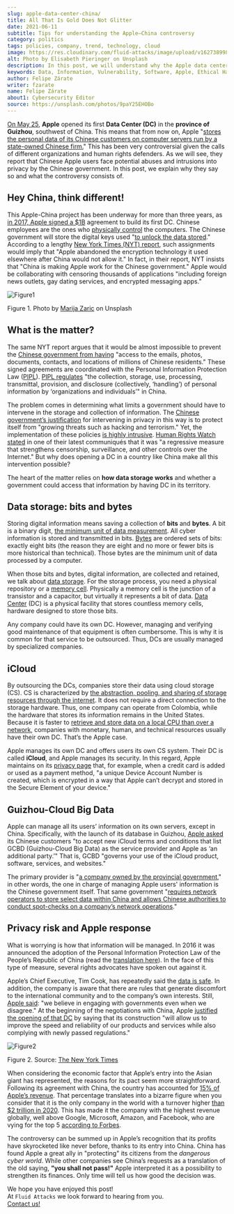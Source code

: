 ```yaml
---
slug: apple-data-center-china/
title: All That Is Gold Does Not Glitter
date: 2021-06-11
subtitle: Tips for understanding the Apple–China controversy
category: politics
tags: policies, company, trend, technology, cloud
image: https://res.cloudinary.com/fluid-attacks/image/upload/v1627389989/blog/apple-data-center-china/cover-apple-data-center-china_lihdpl.webp
alt: Photo by Elisabeth Pieringer on Unsplash
description: In this post, we will understand why the Apple data center inaugurated in Guizhou reopened the controversy over data privacy in China.
keywords: Data, Information, Vulnerability, Software, Apple, Ethical Hacking, China, Chinese, Pentesting
author: Felipe Zárate
writer: fzarate
name: Felipe Zárate
about1: Cybersecurity Editor
source: https://unsplash.com/photos/9paY25EHOBo
---
```


[On May 25](https://appleinsider.com/articles/21/05/27/first-apple-data-center-in-china-officially-commences-operations),
**Apple** opened its first **Data Center (DC)**
in the **province of Guizhou**, southwest of China.
This means that from now on, Apple
"[stores the personal data of its Chinese customers
on computer servers run by a state-owned Chinese firm.](https://www.bangkokpost.com/tech/2117731/censorship-surveillance-and-profits-hard-bargain-for-apple-in-china)"
This has been very controversial given the calls
of different organizations and human rights defenders.
As we will see,
they report that Chinese Apple users face potential abuses
and intrusions into privacy by the Chinese government.
In this post,
we explain why they say so and what the controversy consists of.

## Hey China, think different!

This Apple-China project
has been underway for more than three years,
as [in 2017, Apple signed a $1B](https://news.cgtn.com/news/2021-05-27/Apple-s-China-data-center-starts-operation-10BTZQKlCWA/index.html)
agreement to build its first DC.
Chinese employees are the ones who
[physically control](https://www.nytimes.com/2021/05/17/technology/apple-china-censorship-data.html)
the computers.
The Chinese government will store the digital keys used
"[to unlock the data stored](https://www.datacenterdynamics.com/en/news/apples-chinese-data-centers-store-encryption-keys-in-same-facility-as-user-data/)."
According to a lengthy
[New York Times (NYT) report](https://www.nytimes.com/2021/05/17/technology/apple-china-censorship-data.html?smid=url-share),
such assignments would imply that
"Apple abandoned the encryption technology
it used elsewhere after China would not allow it."
In fact, in their report,
NYT insists that "China is making Apple work for the Chinese government."
Apple would be collaborating with censoring thousands of applications
"including foreign news outlets,
gay dating services, and encrypted messaging apps."

<div class="imgblock">

![Figure1](https://res.cloudinary.com/fluid-attacks/image/upload/v1623358302/blog/apple-data-center-china/figure1_tnwmxz.webp)

<div class="title">

Figure 1. Photo by [Marija Zaric](https://unsplash.com/photos/Vdz1YQgDQz8) on Unsplash

</div>

</div>

## What is the matter?

The same NYT report argues that it would be almost impossible to prevent the
[Chinese government from having](https://www.nytimes.com/2021/05/17/technology/apple-china-censorship-data.html)
"access to the emails, photos, documents, contacts,
and locations of millions of Chinese residents."
These signed agreements are coordinated with the
Personal Information Protection Law
([PIPL](https://www.newamerica.org/cybersecurity-initiative/digichina/blog/chinas-draft-personal-information-protection-law-full-translation/)).
[PIPL regulates](https://www.newamerica.org/cybersecurity-initiative/digichina/blog/how-will-chinas-privacy-law-apply-to-the-chinese-state/)
"the collection, storage, use, processing, transmittal, provision,
and disclosure (collectively, ‘handling’)
of personal information by ‘organizations and individuals’" in China.

The problem comes in determining
what limits a government should have
to intervene in the storage and collection of information.
The [Chinese government’s justification](https://www.business-humanrights.org/fr/derni%C3%A8res-actualit%C3%A9s/china-adopts-cyber-security-law-in-face-of-overseas-opposition/)
for intervening in privacy in this way
is to protect itself from
"growing threats such as hacking and terrorism."
Yet, the implementation of these policies
[is highly intrusive](https://www.reuters.com/article/us-china-parliament-cyber-idUSKBN132049).
[Human Rights Watch stated](https://www.hrw.org/news/2016/11/06/china-abusive-cybersecurity-law-set-be-passed)
in one of their latest communiqués that it was
"a regressive measure that strengthens censorship,
surveillance, and other controls over the Internet."
But why does opening a DC
in a country like China make all this intervention possible?

The heart of the matter relies on **how data storage works**
and whether a government could access
that information by having DC in its territory.

## Data storage: bits and bytes

Storing digital information means saving a collection of **bits** and **bytes**.
A bit is a binary digit,
[the minimum unit of data measurement](https://www.redhat.com/sysadmin/bits-vs-bytes).
All cyber information is stored and transmitted in bits.
[Bytes](https://kb.iu.edu/d/ackw)
are ordered sets of bits: exactly eight bits
(the reason they are eight and no more
or fewer bits is more historical than technical).
Those bytes are the minimum unit of data processed by a computer.

When those bits and bytes, digital information, are collected and retained,
we talk about [data storage](https://www.redhat.com/en/topics/data-storage).
For the storage process, you need a physical repository or a
[memory cell](https://computer.howstuffworks.com/ram.htm).
Physically a memory cell is the junction of a transistor and a capacitor,
but virtually it represents a bit of data.
[Data Center](https://www.cpisolutions.com/blog/what-is-a-data-center/) (DC)
is a physical facility that stores countless memory cells,
hardware designed to store those bits.

Any company could have its own DC.
However, managing and verifying good maintenance
of that equipment is often cumbersome.
This is why it is common for that service to be outsourced.
Thus, DCs are usually managed by specialized companies.

## iCloud

By outsourcing the DCs,
companies store their data using cloud storage (CS).
CS is characterized by
[the abstraction, pooling, and sharing of storage resources through the internet](https://www.redhat.com/en/topics/data-storage/what-is-cloud-storage).
It does not require a direct connection to the storage hardware.
Thus, one company can operate from Colombia,
while the hardware that stores its information remains in the United States.
Because it is faster to
[retrieve and store data on a local CPU than over a network](https://www.redhat.com/sysadmin/bits-vs-bytes),
companies with monetary, human,
and technical resources usually have their own DC.
That’s the Apple case.

Apple manages its own DC and offers users its own CS system.
Their DC is called **iCloud**, and Apple manages its security.
In this regard, Apple maintains on its
[privacy page](https://www.apple.com/privacy/features/)
that, for example, when a credit card is added or used as a payment method,
"a unique Device Account Number is created,
which is encrypted in a way that
Apple can’t decrypt and stored in the Secure Element of your device."

## Guizhou-Cloud Big Data

Apple can manage all its users’ information on its own servers,
except in China. Specifically, with the launch of its database in Guizhou,
[Apple asked](https://www.bangkokpost.com/tech/2117731/censorship-surveillance-and-profits-hard-bargain-for-apple-in-china)
its Chinese customers
"to accept new iCloud terms and conditions that
list GCBD (Guizhou-Cloud Big Data)
as the service provider and Apple as ‘an additional party.’"
That is, GCBD "governs your use of the iCloud
product, software, services, and websites."

The primary provider is
"[a company owned by the provincial government](https://global.chinadaily.com.cn/a/201806/07/WS5b1888fba31001b82571e9d1.html),"
in other words, the one in charge of managing Apple users'
information is the Chinese government itself.
That same government
"[requires
network operators to store select data within China and allows Chinese
authorities to conduct spot-checks on a company’s network
operations](https://thediplomat.com/2017/06/chinas-cybersecurity-law-what-you-need-to-know/)."

## Privacy risk and Apple response

What is worrying is how that information will be managed.
In 2016 it was announced the adoption of the
Personal Information Protection Law of the People’s Republic of China
(read the
[translation here](https://www.newamerica.org/cybersecurity-initiative/digichina/blog/chinas-draft-personal-information-protection-law-full-translation/)).
In the face of this type of measure,
several rights advocates have spoken out against it.

Apple’s Chief Executive, Tim Cook,
has repeatedly said the
[data is safe](https://www.bangkokpost.com/tech/2117731/censorship-surveillance-and-profits-hard-bargain-for-apple-in-china).
In addition, the company is aware that there are rules
that generate discomfort to the international community
and to the company’s own interests.
Still,
[Apple said](https://www.nytimes.com/2017/07/12/business/apple-china-data-center-cybersecurity.html):
"we believe in engaging with governments even when we disagree."
At the beginning of the negotiations with China,
Apple
[justified the opening of that DC](https://www.nytimes.com/2017/07/12/business/apple-china-data-center-cybersecurity.html)
by saying that its construction
"will allow us to improve
the speed and reliability of our products
and services while also complying with newly passed regulations."

<div class="imgblock">

![Figure2](https://res.cloudinary.com/fluid-attacks/image/upload/v1623358298/blog/apple-data-center-china/figure2_pmmnob.webp)

<div class="title">

Figure 2. Source: [The New York
Times](https://www.nytimes.com/2020/08/19/technology/apple-2-trillion.html)

</div>

</div>

When considering the economic factor that Apple’s entry
into the Asian giant has represented,
the reasons for its pact seem more straightforward.
Following its agreement with China,
the country has accounted for
[15% of Apple’s revenue](https://www.bbc.com/news/business-57395094).
That percentage translates into a bizarre figure when you consider
that it is the only company in the world with a turnover higher
[than $2 trillion in 2020](https://www.nytimes.com/2020/08/19/technology/apple-2-trillion.html).
This has made it the company with the highest revenue globally,
well above Google, Microsoft, Amazon, and Facebook,
who are vying for the top 5
[according to Forbes](https://www.forbes.com/the-worlds-most-valuable-brands/#67d38cd7119c).

The controversy can be summed up
in Apple’s recognition that its profits have skyrocketed like never
before, thanks to its entry into China.
China has found Apple a great ally in "protecting"
its citizens from the *dangerous cyber world*.
While other companies see China’s requests
as a translation of the old saying, **"you shall not pass\!"**
Apple interpreted it as a possibility to strengthen its finances.
Only time will tell us how good the decision was.

We hope you have enjoyed this post!\
At `Fluid Attacks` we look forward to hearing from you.\
[Contact us\!](../../contact-us/)
